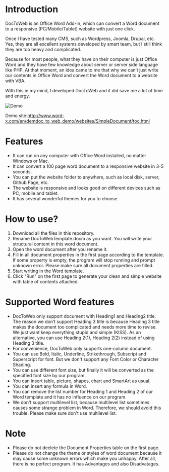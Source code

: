 
# Introduction
DocToWeb is an Office Word Add-in, which can convert a Word document to a responsive (PC/Mobile/Tablet) website with just one click.

Once I have tested many CMS, such as Wordpress, Joomla, Drupal, etc. Yes, they are all excellent systems developed by smart team, but I still think they are too heavy and complicated.

Because for most people, what they have on their computer is just Office Word and they have few knowledge about server or server side language like PHP. At that moment, an idea came to me that why we can’t just write our contents in Office Word and convert the Word document to a website with VBA.

With this in my mind, I developed DocToWeb and it did save me a lot of time and energy.

![Demo](https://github.com/ed0522/DocToWeb/blob/master/pcdemo.gif''Doc2Web'')

Demo site:http://www.word-x.com/en/demdoc_to_web_demo/websites/SimpleDocument/toc.html
# Features
- It can run on any computer with Office Word installed, no matter Windows or Mac.
- It can convert a 100 page word document to a responsive website in 3-5 seconds.
- You can put the website folder to anywhere, such as local disk, server, Github Page, etc.
- The website is responsive and looks good on different devices such as PC, mobile and tablet.
- It has several wonderful themes for you to choose.
# How to use?
1. Download all the files in this repository.
2. Rename DocToWebTemplate.docm as you want. You will write your structural content in this word document.
3. Open the word document after you rename it.
4. Fill in all document properties in the first page according to the template.
If some property is empty, the program will stop running and prompt unknown error. Please make sure all document properties are filled.
3. Start writing in the Word template.
4. Click "Run" on the first page to generate your clean and simple website with table of contents attached.

# Supported Word features
- DocToWeb only support document with Heading1 and Heading2 title. The reason we don’t support Heading 3 title is because Heading 3 title makes the document too complicated and needs more time to revise. We just want keep everything stupid and simple (KISS). As an alternative, you can use Heading 2(1), Heading 2(2) instead of using Heading 3 title.
- For convenience, DocToWeb only supports one-column document.
- You can use Bold, Italic, Underline, Strikethrough, Subscript and Superscript for font. But we don't support any Font Color or Character Shading.
- You can use different font size, but finally it will be converted as the specified font size by our program.
- You can insert table, picture, shapes, chart and SmartArt as usual.
- You can insert any formula in Word.
- You can remove the list number for Heading 1 and Heading 2 of our Word template and it has no influence on our program.
- We don't support multilevel list, because multilevel list sometimes causes some strange problem in Word. Therefore, we should avoid this trouble. Please make sure don't use multilevel list.
# Note
- Please do not deelete the Document Properties table on the first page.
- Please do not change the theme or styles of word document because it may cause some unknown errors which make you unhappy. After all, there is no perfect program. It has Advantages and also Disadvatages.